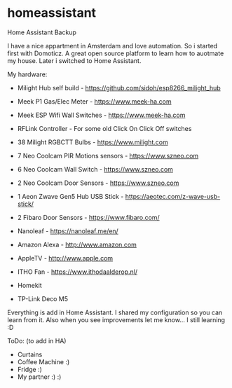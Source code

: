 # homeassistant

Home Assistant Backup

I have a nice appartment in Amsterdam and love automation. So i started first with Domoticz. A great open source platform to learn how to auotmate my house. Later i switched to Home Assistant. 

My hardware:
- Milight Hub self build - https://github.com/sidoh/esp8266_milight_hub

- Meek P1 Gas/Elec Meter - https://www.meek-ha.com
- Meek ESP Wifi Wall Switches - https://www.meek-ha.com

- RFLink Controller - For some old Click On Click Off switches

- 38 Milight RGBCTT Bulbs - https://www.milight.com

- 7 Neo Coolcam PIR Motions sensors - https://www.szneo.com
- 6 Neo Coolcam Wall Switch - https://www.szneo.com
- 2 Neo Coolcam Door Sensors - https://www.szneo.com

- 1 Aeon Zwave Gen5 Hub USB Stick - https://aeotec.com/z-wave-usb-stick/

- 2 Fibaro Door Sensors - https://www.fibaro.com/

- Nanoleaf - https://nanoleaf.me/en/
- Amazon Alexa - http://www.amazon.com
- AppleTV - http://www.apple.com
- ITHO Fan - https://www.ithodaalderop.nl/
- Homekit

- TP-Link Deco M5

Everything is add in Home Assistant. I shared my configuration so you can learn from it.
Also when you see improvements let me know... I still learning :D

ToDo: (to add in HA)
- Curtains
- Coffee Machine :)
- Fridge :)
- My partner :) :)

